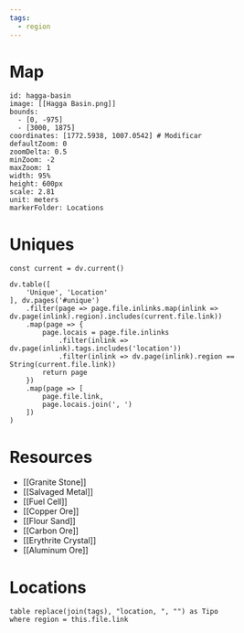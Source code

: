 ```yaml
---
tags:
  - region
---
```


# Map
```leaflet
id: hagga-basin
image: [[Hagga Basin.png]]
bounds:
  - [0, -975]
  - [3000, 1875]
coordinates: [1772.5938, 1007.0542] # Modificar
defaultZoom: 0
zoomDelta: 0.5
minZoom: -2
maxZoom: 1
width: 95%
height: 600px
scale: 2.81
unit: meters
markerFolder: Locations
```
# Uniques
```dataviewjs
const current = dv.current()

dv.table([
	'Unique', 'Location'
], dv.pages('#unique')
	.filter(page => page.file.inlinks.map(inlink => dv.page(inlink).region).includes(current.file.link))
	.map(page => {
		page.locais = page.file.inlinks
			.filter(inlink => dv.page(inlink).tags.includes('location'))
			.filter(inlink => dv.page(inlink).region == String(current.file.link))
		return page
	})
	.map(page => [
		page.file.link,
		page.locais.join(', ')
	])
)
```
# Resources
- [[Granite Stone]]
- [[Salvaged Metal]]
- [[Fuel Cell]]
- [[Copper Ore]]
- [[Flour Sand]]
- [[Carbon Ore]]
- [[Erythrite Crystal]]
- [[Aluminum Ore]]
# Locations
```dataview
table replace(join(tags), "location, ", "") as Tipo
where region = this.file.link
```
